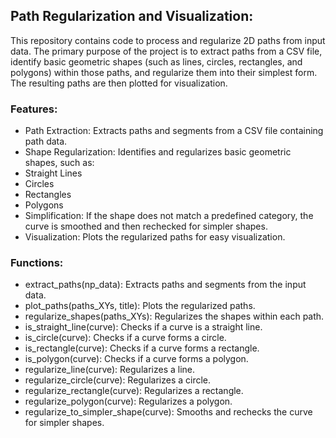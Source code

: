 ## Path Regularization and Visualization:
This repository contains code to process and regularize 2D paths from input data. The primary purpose of the project is to extract paths from a CSV file, identify basic geometric shapes (such as lines, circles, rectangles, and polygons) within those paths, and regularize them into their simplest form. The resulting paths are then plotted for visualization.

### Features:
* Path Extraction: Extracts paths and segments from a CSV file containing path data.
* Shape Regularization: Identifies and regularizes basic geometric shapes, such as:
* Straight Lines
* Circles
* Rectangles
* Polygons
* Simplification: If the shape does not match a predefined category, the curve is smoothed and then rechecked for simpler shapes.
* Visualization: Plots the regularized paths for easy visualization.

### Functions: 
* extract_paths(np_data): Extracts paths and segments from the input data.
* plot_paths(paths_XYs, title): Plots the regularized paths.
* regularize_shapes(paths_XYs): Regularizes the shapes within each path.
* is_straight_line(curve): Checks if a curve is a straight line.
* is_circle(curve): Checks if a curve forms a circle.
* is_rectangle(curve): Checks if a curve forms a rectangle.
* is_polygon(curve): Checks if a curve forms a polygon.
* regularize_line(curve): Regularizes a line.
* regularize_circle(curve): Regularizes a circle.
* regularize_rectangle(curve): Regularizes a rectangle.
* regularize_polygon(curve): Regularizes a polygon.
* regularize_to_simpler_shape(curve): Smooths and rechecks the curve for simpler shapes.
